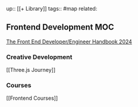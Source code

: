 up::  [[+ Library]]
tags:: #map 
related: 

## Frontend Development MOC

[The Front End Developer/Engineer Handbook 2024](https://frontendmasters.com/guides/front-end-handbook/2024/#1)


### Creative Development
[[Three.js Journey]]
### Courses
[[Frontend Courses]]
